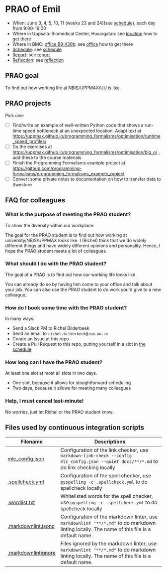 # PRAO of Emil

- When: June 3, 4, 5, 10, 11 (weeks 23 and 24)(see [schedule](schedule.md)),
  each day from 9:00-16:00
- Where in Uppsala: Biomedical Center, Husargatan:
  see [location](location.md) how to get there
- Where in BMC: [office B9:430b](https://use.mazemap.com/#v=1&zlevel=4&center=17.635980,59.841862&zoom=19.9&campusid=49&desttype=poi&dest=386656):
  see [office](office.md) how to get there
- [Schedule](schedule.md): see [schedule](schedule.md)
- [Report](report.md): see [report](report.md)
- [Reflection](reflection.md): see [reflection](reflection.md)

## PRAO goal

To find out how working life at NBIS/UPPMAX/UU is like.

## PRAO projects

Pick one:

- [ ] Find/write an example of well-written Python code
  that shows a run-time speed bottleneck
  at an unexpected location.
  Adapt text at <https://uppmax.github.io/programming_formalisms/optimisation/runtime_speed_profiles/>
- [ ] Do the exercises at <https://uppmax.github.io/programming_formalisms/optimisation/big_o/> ,
  add these to the course materials
- [ ] Finish the Programming Formalisms example project at <https://github.com/programming-formalisms/programming_formalisms_example_project>
- [ ] Convert some private notes to documentation on how to
  transfer data to Swestore

## FAQ for colleagues

### What is the purpose of meeting the PRAO student?

To show the diversity within our workplace.

The goal for the PRAO student is to find out how working at
university/NBIS/UPPMAX looks like. I (Richel) think that
we do widely different things and have widely different
opinions and personality. Hence, I hope the PRAO student
meets a lot of colleagues.

### What should I do with the PRAO student?

The goal of a PRAO is to find out how our working life
looks like.

You can already do so by having him come to your office and
talk about your job. You can also use the PRAO student
to do work you'd give to a new colleague.

### How do I book some time with the PRAO student?

In many ways:

- Send a Slack PM to Richel Bilderbeek
- Send an email to `richel.bilderbeek@icm.uu.se`
- Create an Issue at this repo
- Create a Pull Request to this repo,
  putting yourself in a slot in [the schedule](schedule.md)

### How long can I have the PRAO student?

At least one slot at most all slots in two days.

- One slot, because it allows for straightforward scheduling
- Two days, because it allows for meeting many colleagues

### Help, I must cancel last-minute!

No worries, just let Richel or the PRAO student know.

## Files used by continuous integration scripts

Filename                              |Descriptions
--------------------------------------|--------------------------------------------------------------------------------------------------------------------------------------
[mlc_config.json](mlc_config.json)    |Configuration of the link checker, use `markdown-link-check --config mlc_config.json --quiet docs/**/*.md` to do link checking locally
[.spellcheck.yml](.spellcheck.yml)    |Configuration of the spell checker, use `pyspelling -c .spellcheck.yml` to do spellcheck locally
[.wordlist.txt](.wordlist.txt)        |Whitelisted words for the spell checker, use `pyspelling -c .spellcheck.yml` to do spellcheck locally
[.markdownlint.jsonc](.markdownlint.jsonc)|Configuration of the markdown linter, use `markdownlint "**/*.md"` to do markdown linting locally. The name of this file is a default name.
[.markdownlintignore](.markdownlintignore)|Files ignored by the markdown linter, use `markdownlint "**/*.md"` to do markdown linting locally. The name of this file is a default name.
